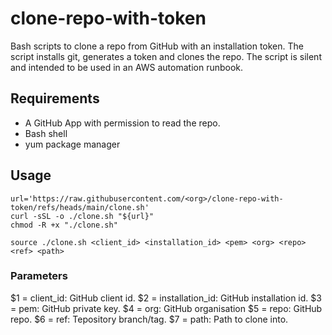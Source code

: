 # clone-repo-with-token
Bash scripts to clone a repo from GitHub with an installation token. 
The script installs git, generates a token and clones the repo.
The script is silent and intended to be used in an AWS automation runbook.

## Requirements
  - A GitHub App with permission to read the repo.
  - Bash shell
  - yum package manager

## Usage

    url='https://raw.githubusercontent.com/<org>/clone-repo-with-token/refs/heads/main/clone.sh'
    curl -sSL -o ./clone.sh "${url}"
    chmod -R +x "./clone.sh"
    
    source ./clone.sh <client_id> <installation_id> <pem> <org> <repo> <ref> <path>

### Parameters
$1 = client_id: GitHub client id.
$2 = installation_id: GitHub installation id.
$3 = pem: GitHub private key.
$4 = org: GitHub organisation
$5 = repo: GitHub repo.
$6 = ref: Tepository branch/tag.
$7 = path: Path to clone into.
